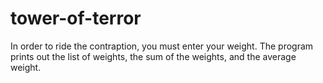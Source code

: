 # tower-of-terror
In order to ride the contraption, you must enter your weight. The program prints out the list of weights, the sum of the weights, and the average weight.
